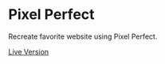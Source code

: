 # Pixel Perfect

Recreate favorite website using Pixel Perfect.

[Live Version](http://woebegone-behavior.surge.sh/)
